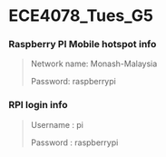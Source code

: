 # ECE4078_Tues_G5

### Raspberry PI Mobile hotspot info
> Network name: Monash-Malaysia <p>
> Password: raspberrypi

### RPI login info
> Username : pi <p>
> Password : raspberrypi
